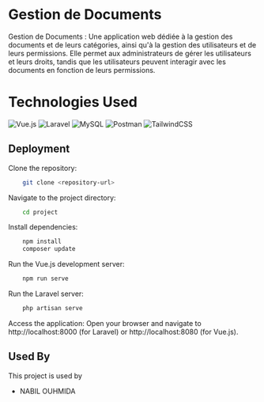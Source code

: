 
# Gestion de Documents 

Gestion de Documents : Une application web dédiée à la gestion des documents et de leurs catégories, ainsi qu'à la gestion des utilisateurs et de leurs permissions. Elle permet aux administrateurs de gérer les utilisateurs et leurs droits, tandis que les utilisateurs peuvent interagir avec les documents en fonction de leurs permissions.

# Technologies Used


![Vue.js](https://img.shields.io/badge/vuejs-%2335495e.svg?style=for-the-badge&logo=vuedotjs&logoColor=%234FC08D)
![Laravel](https://img.shields.io/badge/laravel-%23FF2D20.svg?style=for-the-badge&logo=laravel&logoColor=white)
![MySQL](https://img.shields.io/badge/mysql-4479A1.svg?style=for-the-badge&logo=mysql&logoColor=white)
![Postman](https://img.shields.io/badge/Postman-FF6C37?style=for-the-badge&logo=postman&logoColor=white)
![TailwindCSS](https://img.shields.io/badge/tailwindcss-%2338B2AC.svg?style=for-the-badge&logo=tailwind-css&logoColor=white)

## Deployment

Clone the repository:

```bash
    git clone <repository-url>
```
Navigate to the project directory:
```bash
    cd project
```
Install dependencies:
```bash
    npm install
    composer update
```
Run the Vue.js development server:
```bash
    npm run serve

```
Run the Laravel server:
```bash
    php artisan serve

```
Access the application: Open your browser and navigate to http://localhost:8000 (for Laravel) or http://localhost:8080 (for Vue.js).
## Used By

This project is used by 

- NABIL OUHMIDA


